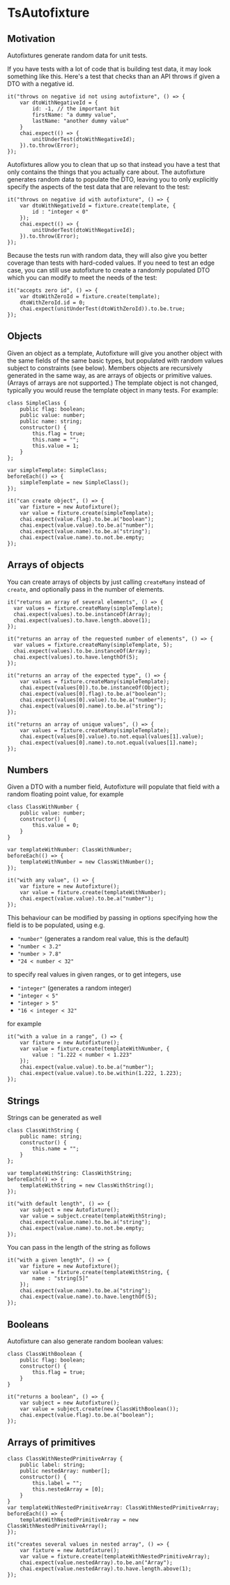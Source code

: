 # TsAutofixture

## Motivation

Autofixtures generate random data for unit tests.

If you have tests with a lot of code that is building test data, it may look something like this. Here's a test that checks than an API throws if given a DTO with a negative id.

```
it("throws on negative id not using autofixture", () => {
    var dtoWithNegativeId = {
        id: -1, // the important bit
        firstName: "a dummy value",
        lastName: "another dummy value"
    }
    chai.expect(() => {
        unitUnderTest(dtoWithNegativeId);
    }).to.throw(Error);
});
```
Autofixtures allow you to clean that up so that instead you have a test that only contains the things that you actually care about. The autofixture generates random data to populate the DTO, leaving you to only explicitly specify the aspects of the test data that are relevant to the test:
```
it("throws on negative id with autofixture", () => {
    var dtoWithNegativeId = fixture.create(template, {
        id : "integer < 0"
    });
    chai.expect(() => {
        unitUnderTest(dtoWithNegativeId);
    }).to.throw(Error);
});

```
Because the tests run with random data, they will also give you better coverage than tests with hard-coded values. If you need to test an edge case, you can still use autofixture to create a randomly populated DTO which you can modify to meet the needs of the test:
```
it("accepts zero id", () => {
    var dtoWithZeroId = fixture.create(template);
    dtoWithZeroId.id = 0;
    chai.expect(unitUnderTest(dtoWithZeroId)).to.be.true;
});
```
## Objects
Given an object as a template, Autofixture will give you another object with the same fields of the same basic types, but populated with random values subject to constraints (see below). Members objects are recursively generated in the same way, as are arrays of objects or primitive values. (Arrays of arrays are not supported.) The template object is not changed, typically you would reuse the template object in many tests. For example:
```
class SimpleClass {
    public flag: boolean;
    public value: number;
    public name: string;
    constructor() {
        this.flag = true;
        this.name = "";
        this.value = 1;
    }
};

var simpleTemplate: SimpleClass;
beforeEach(() => {
    simpleTemplate = new SimpleClass();
});

it("can create object", () => {
    var fixture = new Autofixture();
    var value = fixture.create(simpleTemplate);
    chai.expect(value.flag).to.be.a("boolean");
    chai.expect(value.value).to.be.a("number");
    chai.expect(value.name).to.be.a("string");
    chai.expect(value.name).to.not.be.empty;
});

```
## Arrays of objects
You can create arrays of objects by just calling `createMany` instead of `create`, and optionally pass in the number of elements.
```
it("returns an array of several elements", () => {
  var values = fixture.createMany(simpleTemplate);
  chai.expect(values).to.be.instanceOf(Array);
  chai.expect(values).to.have.length.above(1);
});

it("returns an array of the requested number of elements", () => {
  var values = fixture.createMany(simpleTemplate, 5);
  chai.expect(values).to.be.instanceOf(Array);
  chai.expect(values).to.have.lengthOf(5);
});

it("returns an array of the expected type", () => {
    var values = fixture.createMany(simpleTemplate);
    chai.expect(values[0]).to.be.instanceOf(Object);
    chai.expect(values[0].flag).to.be.a("boolean");
    chai.expect(values[0].value).to.be.a("number");
    chai.expect(values[0].name).to.be.a("string");
});

it("returns an array of unique values", () => {
    var values = fixture.createMany(simpleTemplate);
    chai.expect(values[0].value).to.not.equal(values[1].value);
    chai.expect(values[0].name).to.not.equal(values[1].name);
});

```
## Numbers
Given a DTO with a number field, Autofixture will populate that field with a random floating point value, for example
```
class ClassWithNumber {
    public value: number;
    constructor() {
        this.value = 0;
    }
}

var templateWithNumber: ClassWithNumber;
beforeEach(() => {
    templateWithNumber = new ClassWithNumber();
});

it("with any value", () => {
    var fixture = new Autofixture();
    var value = fixture.create(templateWithNumber);
    chai.expect(value.value).to.be.a("number");
});

```
This behaviour can be modified by passing in options specifying how the field is to be populated, using e.g.

* `"number"` (generates a random real value, this is the default)
* `"number < 3.2"`
* `"number > 7.8"`
* `"24 < number < 32"` 

to specify real values in given ranges, or to get integers, use 

* `"integer"` (generates a random integer)
* `"integer < 5"`
* `"integer > 5"`
* `"16 < integer < 32"`

for example
```
it("with a value in a range", () => {
    var fixture = new Autofixture();
    var value = fixture.create(templateWithNumber, {
        value : "1.222 < number < 1.223"
    });
    chai.expect(value.value).to.be.a("number");
    chai.expect(value.value).to.be.within(1.222, 1.223);
});
```
## Strings
Strings can be generated as well
```
class ClassWithString {
    public name: string;
    constructor() {
        this.name = "";
    }
};

var templateWithString: ClassWithString;
beforeEach(() => {
    templateWithString = new ClassWithString();
});

it("with default length", () => {
    var subject = new Autofixture();
    var value = subject.create(templateWithString);
    chai.expect(value.name).to.be.a("string");
    chai.expect(value.name).to.not.be.empty;
});
```
You can pass in the length of the string as follows
```
it("with a given length", () => {
    var fixture = new Autofixture();
    var value = fixture.create(templateWithString, {
        name : "string[5]"
    });
    chai.expect(value.name).to.be.a("string");
    chai.expect(value.name).to.have.lengthOf(5);
});
```
## Booleans
Autofixture can also generate random boolean values:
```
class ClassWithBoolean {
    public flag: boolean;
    constructor() {
        this.flag = true;
    }
}

it("returns a boolean", () => {
    var subject = new Autofixture();
    var value = subject.create(new ClassWithBoolean());
    chai.expect(value.flag).to.be.a("boolean");
});
```
## Arrays of primitives
```
class ClassWithNestedPrimitiveArray {
    public label: string;
    public nestedArray: number[];
    constructor() {
        this.label = "";
        this.nestedArray = [0];
    }
}
var templateWithNestedPrimitiveArray: ClassWithNestedPrimitiveArray;
beforeEach(() => {
    templateWithNestedPrimitiveArray = new ClassWithNestedPrimitiveArray();
});

it("creates several values in nested array", () => {
    var fixture = new Autofixture();
    var value = fixture.create(templateWithNestedPrimitiveArray);
    chai.expect(value.nestedArray).to.be.an("Array");
    chai.expect(value.nestedArray).to.have.length.above(1);
});

```
